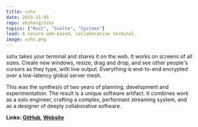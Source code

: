 ```yaml
---
title: sshx
date: 2023-11-05
repo: ekzhang/sshx
topics: ["Rust", "Svelte", "Systems"]
lead: A secure web-based, collaborative terminal.
image: sshx.png
---
```


sshx takes your terminal and shares it on the web. It works on screens of all
sizes. Create new windows, resize, drag and drop, and see other people's cursors
as they type, with live output. Everything is end-to-end encrypted over a
low-latency global server mesh.

This was the synthesis of two years of planning, development and
experimentation. The result is a unique software artifact. It combines work as a
solo engineer, crafting a complex, performant streaming system, and as a
designer of deeply collaborative software.

**Links: [GitHub](https://github.com/ekzhang/sshx), [Website](https://sshx.io)**
